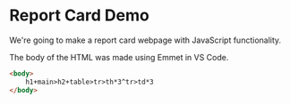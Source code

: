 # Report Card Demo

We're going to make a report card webpage with JavaScript functionality.

The body of the HTML was made using Emmet in VS Code.

```html
<body>
    h1+main>h2+table>tr>th*3^tr>td*3
</body>
```
